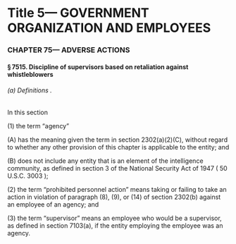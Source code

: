 
# Title 5— GOVERNMENT ORGANIZATION AND EMPLOYEES
### CHAPTER 75— ADVERSE ACTIONS
#### § 7515. Discipline of supervisors based on retaliation against whistleblowers
###### (a) Definitions .

In this section

(1) the term “agency”

(A) has the meaning given the term in section 2302(a)(2)(C), without regard to whether any other provision of this chapter is applicable to the entity; and

(B) does not include any entity that is an element of the intelligence community, as defined in section 3 of the National Security Act of 1947 ( 50 U.S.C. 3003 );

(2) the term “prohibited personnel action” means taking or failing to take an action in violation of paragraph (8), (9), or (14) of section 2302(b) against an employee of an agency; and

(3) the term “supervisor” means an employee who would be a supervisor, as defined in section 7103(a), if the entity employing the employee was an agency.
